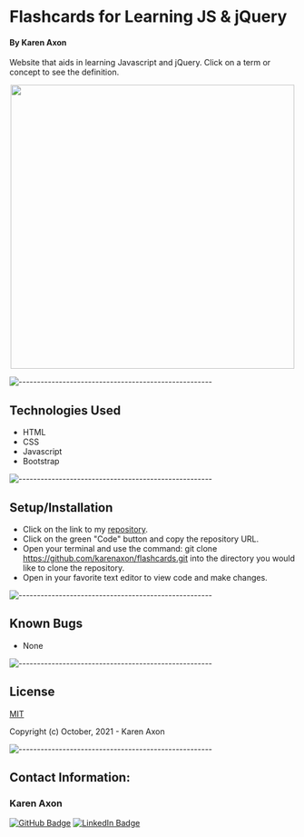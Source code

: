 # Flashcards for Learning JS & jQuery
#### By Karen Axon
Website that aids in learning Javascript and jQuery. Click on a term or concept to see the definition.

<p align="center">
<img src="../images/website-image.jpg" height="500px">
</p>

![-----------------------------------------------------](https://raw.githubusercontent.com/andreasbm/readme/master/assets/lines/aqua.png)

## Technologies Used
* HTML
* CSS
* Javascript
* Bootstrap

![-----------------------------------------------------](https://raw.githubusercontent.com/andreasbm/readme/master/assets/lines/aqua.png)

## Setup/Installation 
* Click on the link to my [repository](https://github.com/karenaxon/flashcards.git).
* Click on the green "Code" button and copy the repository URL.
* Open your terminal and use the command: git clone https://github.com/karenaxon/flashcards.git into the directory you would like to clone the repository.
* Open in your favorite text editor to view code and make changes.

![-----------------------------------------------------](https://raw.githubusercontent.com/andreasbm/readme/master/assets/lines/aqua.png)

## Known Bugs
* None

![-----------------------------------------------------](https://raw.githubusercontent.com/andreasbm/readme/master/assets/lines/aqua.png)

## License

[MIT](https://choosealicense.com/licenses/mit/)

Copyright (c) October, 2021 - Karen Axon

![-----------------------------------------------------](https://raw.githubusercontent.com/andreasbm/readme/master/assets/lines/aqua.png)


## Contact Information:

<h3>Karen Axon</h3>

[![GitHub Badge](https://img.shields.io/badge/GitHub-100000?style=for-the-badge&logo=github&logoColor=white)](https://github.com/karenaxon)
[![LinkedIn Badge](https://img.shields.io/badge/LinkedIn-0077B5?style=for-the-badge&logo=linkedin&logoColor=white)](https://www.linkedin.com/in/kaxon)